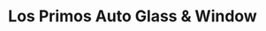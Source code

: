 ---
title: "Los Primos Auto Glass & Window"
url: /oklahoma-city/los-primos-auto-glass-und-window/
shop: Autowerkstatt
---